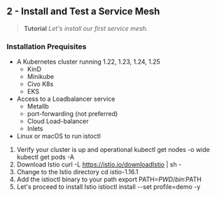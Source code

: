 ## 2 - Install and Test a Service Mesh
> **Tutorial**
> *Let's install our first service mesh.*

### Installation Prequisites
- A Kubernetes cluster running 1.22, 1.23, 1.24, 1.25
    - KinD
    - Minikube
    - Civo K8s
    - EKS
- Access to a Loadbalancer service
    - Metallb
    - port-forwarding (not preferred)
    - Cloud Load-balancer
    - Inlets
- Linux or macOS to run istoctl

1. Verify your cluster is up and operational
    kubectl get nodes -o wide
    kubectl get pods -A
2. Download Istio
    curl -L https://istio.io/downloadIstio | sh -
3. Change to the Istio directory
    cd istio-1.16.1
4. Add the istioctl binary to your path
    export PATH=$PWD/bin:$PATH
5. Let's proceed to install Istio
    istioctl install --set profile=demo -y

